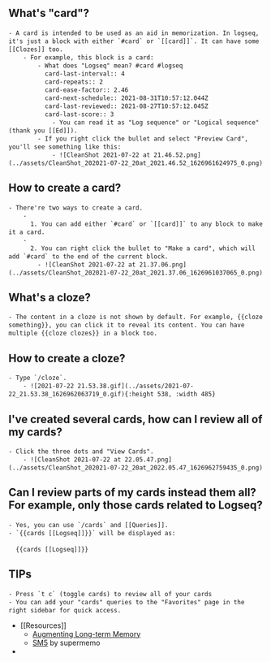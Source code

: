 ## What's "card"?
	- A card is intended to be used as an aid in memorization. In logseq, it's just a block with either `#card` or `[[card]]`. It can have some [[Clozes]] too.
		- For example, this block is a card:
			- What does "Logseq" mean? #card #logseq
			  card-last-interval:: 4
			  card-repeats:: 2
			  card-ease-factor:: 2.46
			  card-next-schedule:: 2021-08-31T10:57:12.044Z
			  card-last-reviewed:: 2021-08-27T10:57:12.045Z
			  card-last-score:: 3
				- You can read it as "Log sequence" or "Logical sequence" (thank you [[Ed]]).
			- If you right click the bullet and select "Preview Card", you'll see something like this:
				- ![CleanShot 2021-07-22 at 21.46.52.png](../assets/CleanShot_202021-07-22_20at_2021.46.52_1626961624975_0.png)
## How to create a card?
	- There're two ways to create a card.
		-
		  1. You can add either `#card` or `[[card]]` to any block to make it a card.
		-
		  2. You can right click the bullet to "Make a card", which will add `#card` to the end of the current block.
			- ![CleanShot 2021-07-22 at 21.37.06.png](../assets/CleanShot_202021-07-22_20at_2021.37.06_1626961037065_0.png)
## What's a cloze?
	- The content in a cloze is not shown by default. For example, {{cloze something}}, you can click it to reveal its content. You can have multiple {{cloze clozes}} in a block too.
## How to create a cloze?
	- Type `/cloze`.
		- ![2021-07-22 21.53.38.gif](../assets/2021-07-22_21.53.38_1626962063719_0.gif){:height 538, :width 485}
## I've created several cards, how can I review all of my cards?
	- Click the three dots and "View Cards".
		- ![CleanShot 2021-07-22 at 22.05.47.png](../assets/CleanShot_202021-07-22_20at_2022.05.47_1626962759435_0.png)
## Can I review parts of my cards instead them all? For example, only those cards related to Logseq?
	- Yes, you can use `/cards` and [[Queries]].
	- `{{cards [[Logseq]]}}` will be displayed as:
	  
	  {{cards [[Logseq]]}}
## TIPs
	- Press `t c` (toggle cards) to review all of your cards
	- You can add your "cards" queries to the "Favorites" page in the right sidebar for quick access.
- [[Resources]]
	- [Augmenting Long-term Memory](http://augmentingcognition.com/ltm.html)
	- [SM5](https://www.supermemo.com/en/archives1990-2015/english/ol/sm5) by supermemo
-